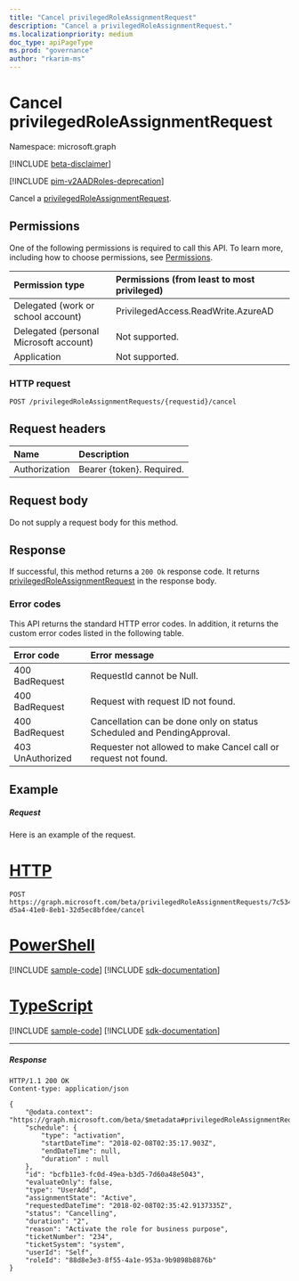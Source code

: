 ```yaml
---
title: "Cancel privilegedRoleAssignmentRequest"
description: "Cancel a privilegedRoleAssignmentRequest."
ms.localizationpriority: medium
doc_type: apiPageType
ms.prod: "governance"
author: "rkarim-ms"
---
```


# Cancel privilegedRoleAssignmentRequest

Namespace: microsoft.graph

[!INCLUDE [beta-disclaimer](../../includes/beta-disclaimer.md)]

[!INCLUDE [pim-v2AADRoles-deprecation](../../includes/pim-v2AADRoles-deprecation.md)]

Cancel a [privilegedRoleAssignmentRequest](../resources/privilegedroleassignmentrequest.md).

## Permissions
One of the following permissions is required to call this API. To learn more, including how to choose permissions, see [Permissions](/graph/permissions-reference).

|Permission type                        | Permissions (from least to most privileged)              |
|:--------------------------------------|:---------------------------------------------------------|
|Delegated (work or school account) | PrivilegedAccess.ReadWrite.AzureAD    |
|Delegated (personal Microsoft account) | Not supported. |
|Application                            | Not supported. |


### HTTP request
<!-- { "blockType": "ignored" } -->
```http
POST /privilegedRoleAssignmentRequests/{requestid}/cancel
```

## Request headers
| Name      |Description|
|:----------|:----------|
| Authorization  | Bearer {token}. Required. |

## Request body
Do not supply a request body for this method.

## Response
If successful, this method returns a `200 Ok` response code. It returns [privilegedRoleAssignmentRequest](../resources/privilegedroleassignmentrequest.md) in the response body.

### Error codes
This API returns the standard HTTP error codes. In addition, it returns the custom error codes listed in the following table.

|Error code     | Error message              |
|:--------------------| :---------------------|
| 400 BadRequest | RequestId cannot be Null. |
| 400 BadRequest | Request with request ID not found. |
| 400 BadRequest | Cancellation can be done only on status Scheduled and PendingApproval. |
| 403 UnAuthorized | Requester not allowed to make Cancel call or request not found. |

## Example
##### Request
Here is an example of the request.

# [HTTP](#tab/http)
<!-- {
  "blockType": "request",
  "name": "cancel_privilegedRoleAssignmentRequests"
}-->
```http
POST https://graph.microsoft.com/beta/privilegedRoleAssignmentRequests/7c53453e-d5a4-41e0-8eb1-32d5ec8bfdee/cancel
```

# [PowerShell](#tab/powershell)
[!INCLUDE [sample-code](../includes/snippets/powershell/cancel-privilegedroleassignmentrequests-powershell-snippets.md)]
[!INCLUDE [sdk-documentation](../includes/snippets/snippets-sdk-documentation-link.md)]

# [TypeScript](#tab/typescript)
[!INCLUDE [sample-code](../includes/snippets/typescript/cancel-privilegedroleassignmentrequests-typescript-snippets.md)]
[!INCLUDE [sdk-documentation](../includes/snippets/snippets-sdk-documentation-link.md)]

---


##### Response
<!-- {
  "blockType": "response",
  "truncated": false,
  "@odata.type": "microsoft.graph.privilegedRoleAssignmentRequest"
} -->
```http
HTTP/1.1 200 OK
Content-type: application/json

{
    "@odata.context": "https://graph.microsoft.com/beta/$metadata#privilegedRoleAssignmentRequests/$entity",
    "schedule": {
        "type": "activation",
        "startDateTime": "2018-02-08T02:35:17.903Z",
        "endDateTime": null,
        "duration" : null
    },
    "id": "bcfb11e3-fc0d-49ea-b3d5-7d60a48e5043",
    "evaluateOnly": false,
    "type": "UserAdd",
    "assignmentState": "Active",
    "requestedDateTime": "2018-02-08T02:35:42.9137335Z",
    "status": "Cancelling",
    "duration": "2",
    "reason": "Activate the role for business purpose",
    "ticketNumber": "234",
    "ticketSystem": "system",
    "userId": "Self",
    "roleId": "88d8e3e3-8f55-4a1e-953a-9b9898b8876b"
}
```

<!-- uuid: 8fcb5dbc-d5aa-4681-8e31-b001d5168d79
2015-10-25 14:57:30 UTC -->
<!--
{
  "type": "#page.annotation",
  "description": "Cancel privilegedRoleAssignmentRequests",
  "keywords": "",
  "section": "documentation",
  "tocPath": "",
  "suppressions": [
  ]
}
-->


